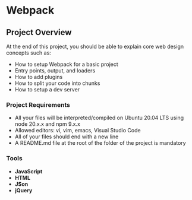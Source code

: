 # Webpack

## Project Overview

At the end of this project, you should be able to explain core web design concepts such as:

- How to setup Webpack for a basic project
- Entry points, output, and loaders
- How to add plugins
- How to split your code into chunks
- How to setup a dev server

### Project Requirements

- All your files will be interpreted/compiled on Ubuntu 20.04 LTS using node 20.x.x and npm 9.x.x
- Allowed editors: vi, vim, emacs, Visual Studio Code
- All of your files should end with a new line
- A README.md file at the root of the folder of the project is mandatory

### Tools

- **JavaScript**
- **HTML**
- **JSon**
- **jQuery**